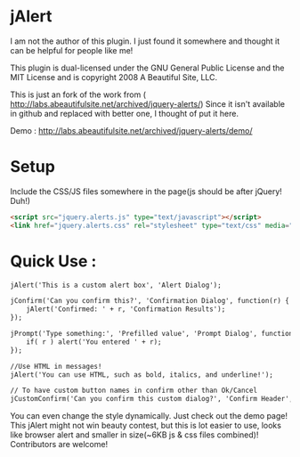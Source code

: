 # jAlert

I am not the author of this plugin. I just found it somewhere and thought it can be helpful for people like me!

This plugin is dual-licensed under the GNU General Public License and the MIT License and is copyright 2008 A Beautiful Site, LLC. 

This is just an fork of the work from ( http://labs.abeautifulsite.net/archived/jquery-alerts/)
Since it isn't available in github and replaced with better one, I thought of put it here.

Demo : http://labs.abeautifulsite.net/archived/jquery-alerts/demo/

Setup
======

Include the CSS/JS files somewhere in the page(js should be after jQuery! Duh!)
```html
<script src="jquery.alerts.js" type="text/javascript"></script>
<link href="jquery.alerts.css" rel="stylesheet" type="text/css" media="screen" />
```

Quick Use :
==========
```html
jAlert('This is a custom alert box', 'Alert Dialog');

jConfirm('Can you confirm this?', 'Confirmation Dialog', function(r) {
    jAlert('Confirmed: ' + r, 'Confirmation Results');
});

jPrompt('Type something:', 'Prefilled value', 'Prompt Dialog', function(r) {
    if( r ) alert('You entered ' + r);
});

//Use HTML in messages!
jAlert('You can use HTML, such as bold, italics, and underline!');

// To have custom button names in confirm other than Ok/Cancel
jCustomConfirm('Can you confirm this custom dialog?', 'Confirm Header', 'Think about it', 'Maybe Later');
```

You can even change the style dynamically. Just check out the demo page! This jAlert might not win beauty contest, but this is lot easier to use, looks like browser alert and smaller in size(~6KB js & css files combined)! Contributors are welcome!

